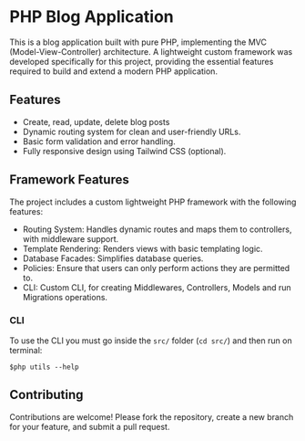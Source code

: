 # PHP Blog Application

This is a blog application built with pure PHP, implementing the MVC (Model-View-Controller) architecture. A lightweight custom framework was developed specifically for this project, providing the essential features required to build and extend a modern PHP application.

## Features

- Create, read, update, delete blog posts
- Dynamic routing system for clean and user-friendly URLs.
- Basic form validation and error handling.
- Fully responsive design using Tailwind CSS (optional).

## Framework Features

The project includes a custom lightweight PHP framework with the following features:

- Routing System: Handles dynamic routes and maps them to controllers, with middleware support.
- Template Rendering: Renders views with basic templating logic.
- Database Facades: Simplifies database queries.
- Policies: Ensure that users can only perform actions they are permitted to.
- CLI: Custom CLI, for creating Middlewares, Controllers, Models and run Migrations operations.

### CLI

To use the CLI you must go inside the `src/` folder (`cd src/`) and then run on terminal:

`$php utils --help`

## Contributing

Contributions are welcome! Please fork the repository, create a new branch for your feature, and submit a pull request.